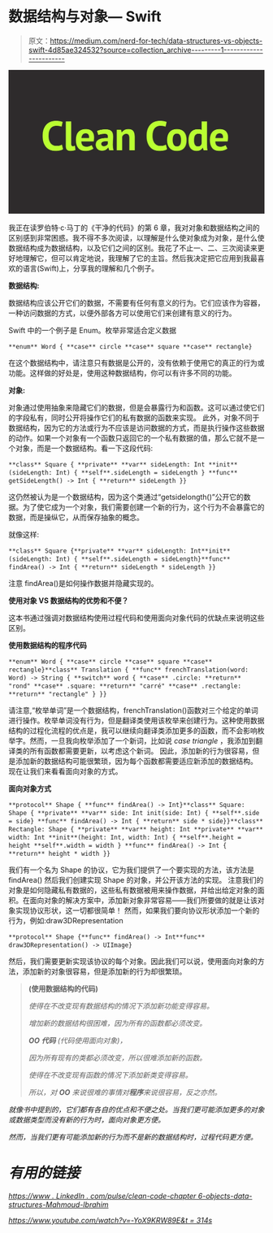 # 数据结构与对象— Swift

> 原文：<https://medium.com/nerd-for-tech/data-structures-vs-objects-swift-4d85ae324532?source=collection_archive---------1----------------------->

![](img/75362039b4bea1a4b730979b32e9b5b4.png)

我正在读罗伯特·c·马丁的《干净的代码》的第 6 章，我对对象和数据结构之间的区别感到非常困惑。我不得不多次阅读，以理解是什么使对象成为对象，是什么使数据结构成为数据结构，以及它们之间的区别。我花了不止一、二、三次阅读来更好地理解它，但可以肯定地说，我理解了它的主旨。然后我决定把它应用到我最喜欢的语言(Swift)上，分享我的理解和几个例子。

**数据结构:**

数据结构应该公开它们的数据，不需要有任何有意义的行为。它们应该作为容器，一种访问数据的方式，以便外部各方可以使用它们来创建有意义的行为。

Swift 中的一个例子是 Enum。枚举非常适合定义数据

```
**enum** Word { **case** circle **case** square **case** rectangle}
```

在这个数据结构中，请注意只有数据是公开的，没有依赖于使用它的真正的行为或功能。这样做的好处是，使用这种数据结构，你可以有许多不同的功能。

**对象:**

对象通过使用抽象来隐藏它们的数据，但是会暴露行为和函数。这可以通过使它们的字段私有，同时公开将操作它们的私有数据的函数来实现。
此外，对象不同于数据结构，因为它的方法或行为不应该是访问数据的方式，而是执行操作这些数据的动作。如果一个对象有一个函数只返回它的一个私有数据的值，那么它就不是一个对象，而是一个数据结构。看一下这段代码:

```
**class** Square { **private** **var** sideLength: Int **init**(sideLength: Int) { **self**.sideLength = sideLength } **func** getSideLength() -> Int { **return** sideLength }}
```

这仍然被认为是一个数据结构，因为这个类通过“getsidelongth()”公开它的数据。为了使它成为一个对象，我们需要创建一个新的行为，这个行为不会暴露它的数据，而是操纵它，从而保存抽象的概念。

就像这样:

```
**class** Square {**private** **var** sideLength: Int**init**(sideLength: Int) { **self**.sideLength = sideLength}**func** findArea() -> Int { **return** sideLength * sideLength }}
```

注意 findArea()是如何操作数据并隐藏实现的。

**使用对象 VS 数据结构的优势和不便？**

这本书通过强调对数据结构使用过程代码和使用面向对象代码的优缺点来说明这些区别。

**使用数据结构的程序代码**

```
**enum** Word { **case** circle **case** square **case** rectangle}**class** Translation { **func** frenchTranslation(word: Word) -> String { **switch** word { **case** .circle: **return** "rond" **case** .square: **return** "carré" **case** .rectangle: **return** "rectangle" } }}
```

请注意,“枚举单词”是一个数据结构，frenchTranslation()函数对三个给定的单词进行操作。枚举单词没有行为，但是翻译类使用该枚举来创建行为。这种使用数据结构的过程化流程的优点是，我可以继续向翻译类添加更多的函数，而不会影响枚举字。然而，一旦我向枚举添加了一个新词，比如说 *case triangle* ，我添加到翻译类的所有函数都需要更新，以考虑这个新词。
因此，添加新的行为很容易，但是添加新的数据结构可能很繁琐，因为每个函数都需要适应新添加的数据结构。
现在让我们来看看面向对象的方式。

**面向对象方式**

```
**protocol** Shape { **func** findArea() -> Int}**class** Square: Shape { **private** **var** side: Int init(side: Int) { **self**.side = side} **func** findArea() -> Int { **return** side * side}}**class** Rectangle: Shape { **private** **var** height: Int **private** **var** width: Int **init**(height: Int, width: Int) { **self**.height = height **self**.width = width } **func** findArea() -> Int { **return** height * width }}
```

我们有一个名为 Shape 的协议，它为我们提供了一个要实现的方法，该方法是 findArea()
然后我们创建实现 Shape 的对象，并公开该方法的实现。
注意我们的对象是如何隐藏私有数据的，这些私有数据被用来操作数据，并给出给定对象的面积。在面向对象的解决方案中，添加新对象非常容易——我们所要做的就是让该对象实现协议形状，这一切都很简单！
然而，如果我们要向协议形状添加一个新的行为，例如:draw3DRepresentation

```
**protocol** Shape {**func** findArea() -> Int**func** draw3DRepresentation() -> UIImage}
```

然后，我们需要更新实现该协议的每个对象。因此我们可以说，使用面向对象的方法，添加新的对象很容易，但是添加新的行为却很繁琐。

> **(使用数据结构的代码)**
> 
> *使得在不改变现有数据结构的情况下添加新功能变得容易。*
> 
> *增加新的数据结构很困难，因为所有的函数都必须改变。*
> 
> ****OO 代码*** (代码使用面向对象)，*
> 
> *因为所有现有的类都必须改变，所以很难添加新的函数。*
> 
> *使得在不改变现有函数的情况下添加新类变得容易。*
> 
> *所以，对 **OO** 来说很难的事情对**程序**来说很容易，反之亦然。*

*就像书中提到的，它们都有各自的优点和不便之处。当我们更可能添加更多的对象或数据类型而没有新的行为时，面向对象更方便。*

*然而，当我们更有可能添加新的行为而不是新的数据结构时，过程代码更方便。*

# *有用的链接*

*[https://www . LinkedIn . com/pulse/clean-code-chapter 6-objects-data-structures-Mahmoud-Ibrahim](https://www.linkedin.com/pulse/clean-code-chapter6-objects-data-structures-mahmoud-ibrahim)*

*[https://www.youtube.com/watch?v=-YoX9KRW89E&t = 314s](https://www.youtube.com/watch?v=-YoX9KRW89E&t=314s)*